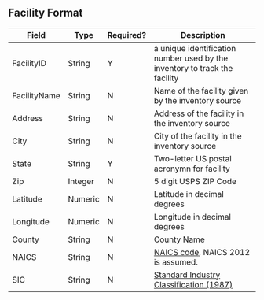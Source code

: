## Facility Format

Field | Type | Required? | Description|
----- | ---- | --------  | -----------|
FacilityID | String | Y | a unique identification number used by the inventory to track the facility|
FacilityName |String |N | Name of the facility given by the inventory source  |
Address |String| N| Address of the facility in the inventory source|
City |String|N| City of the facility in the inventory source|
State | String | Y | Two-letter US postal acronymn for facility|
Zip |Integer|N| 5 digit USPS ZIP Code|
Latitude |Numeric|N|Latitude in decimal degrees|
Longitude |Numeric|N|Longitude in decimal degrees|
County |String|N|County Name|
NAICS |String|N|[NAICS code](https://www.census.gov/cgi-bin/sssd/naics/naicsrch?chart=2012), NAICS 2012 is assumed.|
SIC |String|N|[Standard Industry Classification (1987)](https://www.osha.gov/pls/imis/sicsearch.html)|


